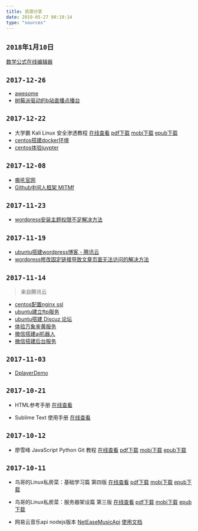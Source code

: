 ```yaml
---
title: 资源分享
date: 2019-05-27 00:19:14
type: "sources"
---
```


## `2018年1月10日`

[数学公式在线编辑器](http://latex.codecogs.com/eqneditor/editor.php)

## `2017-12-26`

- [awesome](https://github.com/sindresorhus/awesome)
- [树莓派驱动的b站直播点播台](https://github.com/chenxuuu/24h-raspberry-live-on-bilibili)

## `2017-12-22`

- 大学霸 Kali Linux 安全渗透教程 [在线查看](https://wizardforcel.gitbooks.io/daxueba-kali-linux-tutorial/content/) [pdf下载](https://www.gitbook.com/download/pdf/book/wizardforcel/daxueba-kali-linux-tutorial) [mobi下载](https://www.gitbook.com/download/mobi/book/wizardforcel/daxueba-kali-linux-tutorial) [epub下载](https://www.gitbook.com/download/epub/book/wizardforcel/daxueba-kali-linux-tutorial)
- [centos搭建docker环境](//upload.hourglass.ltd/yijiaren/postpic/practice/%E6%90%AD%E5%BB%BAdocker.html)
- [centos体验juypter](//upload.hourglass.ltd/yijiaren/postpic/practice/centos%E4%BD%93%E9%AA%8Cjuypter.html)

## `2017-12-08`

- [嘶吼官网](http://www.4hou.com/)
- [Github中间人框架 MITMf](https://github.com/byt3bl33d3r/MITMf)

## `2017-11-23`

- [wordpress安装主题权限不足解决方法](https://laod.cn/code-audit/wordpress-upgrade-ftp.html)

## `2017-11-19`

- [ubuntu搭建wordpress博客 - 腾讯云](//upload.hourglass.ltd/yijiaren/postpic/practice/ubuntu%E6%90%AD%E5%BB%BAwordpress%E5%8D%9A%E5%AE%A2.html)
- [wordpress修改固定链接导致文章页面无法访问的解决方法](http://blog.csdn.net/zkh_101/article/details/53444392)


## `2017-11-14`

> 来自腾讯云

- [centos配置nginx ssl](//upload.hourglass.ltd/yijiaren/postpic/practice/centos%E9%85%8D%E7%BD%AEnginx%20ssl.html)
- [ubuntu建立ftp服务](https://upload.hourglass.ltd/yijiaren/postpic/practice/ubuntu%E5%BB%BA%E7%AB%8Bftp%E6%9C%8D%E5%8A%A1.html)
- [ubuntu搭建 Discuz 论坛](//upload.hourglass.ltd/yijiaren/postpic/practice/ubuntu%E6%90%AD%E5%BB%BA%20Discuz%20%E8%AE%BA%E5%9D%9B.html)
- [体验万象鉴黄服务](//upload.hourglass.ltd/yijiaren/postpic/practice/%E4%BD%93%E9%AA%8C%E4%B8%87%E8%B1%A1%E9%89%B4%E9%BB%84%E6%9C%8D%E5%8A%A1.html)
- [微信搭建ai机器人](//upload.hourglass.ltd/yijiaren/postpic/practice/%E5%BE%AE%E4%BF%A1%E6%90%AD%E5%BB%BAai%E6%9C%BA%E5%99%A8%E4%BA%BA.html)
- [微信搭建后台服务](//upload.hourglass.ltd/yijiaren/postpic/practice/%E5%BE%AE%E4%BF%A1%E6%90%AD%E5%BB%BA%E5%90%8E%E5%8F%B0%E6%9C%8D%E5%8A%A1.html)

## `2017-11-03`

- [DplayerDemo](http://dplayer.js.org/)

## `2017-10-21`

- HTML参考手册 [在线查看](https://www.w3cschool.cn/htmltags/)

- Sublime Text 使用手册 [在线查看](https://www.w3cschool.cn/sublimetext/)

## `2017-10-12`

- 廖雪峰 JavaScript Python Git 教程 [在线查看](https://wizardforcel.gitbooks.io/liaoxuefeng/content/) [pdf下载](https://www.gitbook.com/download/pdf/book/wizardforcel/liaoxuefeng) [mobi下载](https://www.gitbook.com/download/mobi/book/wizardforcel/liaoxuefeng) [epub下载](https://www.gitbook.com/download/epub/book/wizardforcel/liaoxuefeng)

## `2017-10-11`

- 鸟哥的Linux私房菜：基础学习篇 第四版 [在线查看](https://wizardforcel.gitbooks.io/vbird-linux-basic-4e/content/) [pdf下载](https://www.gitbook.com/download/pdf/book/wizardforcel/vbird-linux-basic-4e) [mobi下载](https://www.gitbook.com/download/mobi/book/wizardforcel/vbird-linux-basic-4e) [epub下载](https://www.gitbook.com/download/epub/book/wizardforcel/vbird-linux-basic-4e)

- 鸟哥的Linux私房菜：服务器架设篇 第三版 [在线查看](https://wizardforcel.gitbooks.io/vbird-linux-server-3e/content/) [pdf下载](https://www.gitbook.com/download/pdf/book/wizardforcel/vbird-linux-server-3e) [mobi下载](https://www.gitbook.com/download/mobi/book/wizardforcel/vbird-linux-server-3e) [epub下载](https://www.gitbook.com/download/epub/book/wizardforcel/vbird-linux-server-3e)

- 网易云音乐api nodejs版本 [NetEaseMusicApi](https://github.com/Himmas/NeteaseMusicApi) [使用文档](https://binaryify.github.io/NeteaseCloudMusicApi/#/)
